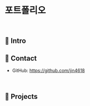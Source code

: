 # 포트폴리오
><!--실패 속에서 성장하는 개발자-->

</br>

## :pushpin: Intro
<!-- 실패 속에서 그것을 자양분 삼아 성장하는 개발자 김지은 입니다.   -->

## :pushpin: Contact
<!-- - Email: wldmsdl2395@naver.com   -->
- GitHub: https://github.com/jin4618   

</br>

## :pushpin: Projects
<!--
### 1. [CafeSmartOrder](https://github.com/jin4618/cafesmartorder)
>카페스마트오더 (팀 프로젝트)   
>
>개발 기간: 2022.9.13. ~ 2022.9.19.   
>
>기술 스택: 
>Java 11 / Oracle
>
>[프로젝트 상세 설명](https://github.com/jin4618/cafesmartorder) 참고

---

## :pushpin: Projects
### 2. [Mubi]()
>Mubi 영화 예매 웹 사이트 (팀 프로젝트)
>개발 기간:    
>
기술 스택:
>Java 11 / Spring Boot / Gradle / Spring Data JPA / QueryDSL
>H2 / MySQL / Spring Security / Jsoup / Vue.js / Element U
>
>[프로젝트 상세 설명]() 참고

---

### 3. [marguerite](https://github.com/jin4618/marguerite)
>marguerite 쇼핑몰 웹 사이트 (팀 프로젝트)   
>
>개발 기간: 2023.01.02. ~ 2023.01.31.   
>
>기술 스택: 
>Java 11 / JavaScript / css / Jsp / Ajax / Oracle
>
>[프로젝트 상세 설명](https://github.com/jin4618/marguerite) 참고

-->
